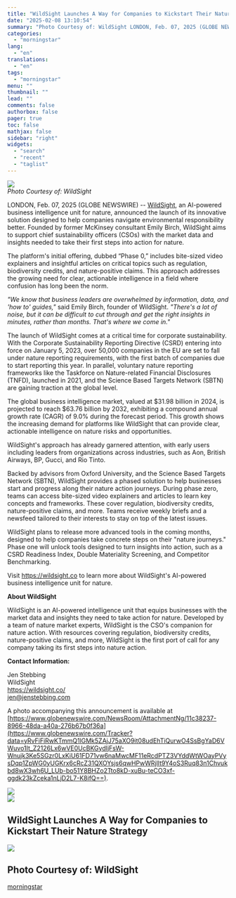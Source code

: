 ```yaml
---
title: "WildSight Launches A Way for Companies to Kickstart Their Nature Strategy"
date: "2025-02-08 13:10:54"
summary: "Photo Courtesy of: WildSight LONDON, Feb. 07, 2025 (GLOBE NEWSWIRE) -- WildSight, an AI-powered business intelligence unit for nature, announced the launch of its innovative solution designed to help companies navigate environmental responsibility better. Founded by former McKinsey consultant Emily Birch, WildSight aims to support chief sustainability officers (CSOs) with..."
categories:
  - "morningstar"
lang:
  - "en"
translations:
  - "en"
tags:
  - "morningstar"
menu: ""
thumbnail: ""
lead: ""
comments: false
authorbox: false
pager: true
toc: false
mathjax: false
sidebar: "right"
widgets:
  - "search"
  - "recent"
  - "taglist"
---
```


![](https://ml.globenewswire.com/Resource/Download/11c38237-8966-48da-a40a-276b67b0f36a/unnamed-18-.png)  
*Photo Courtesy of: WildSight*  


LONDON, Feb. 07, 2025 (GLOBE NEWSWIRE) -- [WildSight](https://www.globenewswire.com/Tracker?data=Fqi7k1IibzDtiCxz_OTsTEjTPWvWMygs-uypNISoN_6xSJsbm9CMCSLMPa64Zoxq-K3eeE2A8PYc2JVQnjsI1w==), an AI-powered business intelligence unit for nature, announced the launch of its innovative solution designed to help companies navigate environmental responsibility better. Founded by former McKinsey consultant Emily Birch, WildSight aims to support chief sustainability officers (CSOs) with the market data and insights needed to take their first steps into action for nature.

The platform's initial offering, dubbed “Phase 0,” includes bite-sized video explainers and insightful articles on critical topics such as regulation, biodiversity credits, and nature-positive claims. This approach addresses the growing need for clear, actionable intelligence in a field where confusion has long been the norm.

*"We know that business leaders are overwhelmed by information, data, and 'how to' guides,"* said Emily Birch, founder of WildSight. *"There's a lot of noise, but it can be difficult to cut through and get the right insights in minutes, rather than months. That's where we come in."*

The launch of WildSight comes at a critical time for corporate sustainability. With the Corporate Sustainability Reporting Directive (CSRD) entering into force on January 5, 2023, over 50,000 companies in the EU are set to fall under nature reporting requirements, with the first batch of companies due to start reporting this year. In parallel, voluntary nature reporting frameworks like the Taskforce on Nature-related Financial Disclosures (TNFD), launched in 2021, and the Science Based Targets Network (SBTN) are gaining traction at the global level.

The global business intelligence market, valued at $31.98 billion in 2024, is projected to reach $63.76 billion by 2032, exhibiting a compound annual growth rate (CAGR) of 9.0% during the forecast period. This growth shows the increasing demand for platforms like WildSight that can provide clear, actionable intelligence on nature risks and opportunities.

WildSight's approach has already garnered attention, with early users including leaders from organizations across industries, such as Aon, British Airways, BP, Gucci, and Rio Tinto.

Backed by advisors from Oxford University, and the Science Based Targets Network (SBTN), WildSight provides a phased solution to help businesses start and progress along their nature action journeys. During phase zero, teams can access bite-sized video explainers and articles to learn key concepts and frameworks. These cover regulation, biodiversity credits, nature-positive claims, and more. Teams receive weekly briefs and a newsfeed tailored to their interests to stay on top of the latest issues.

WildSight plans to release more advanced tools in the coming months, designed to help companies take concrete steps on their "nature journeys." Phase one will unlock tools designed to turn insights into action, such as a CSRD Readiness Index, Double Materiality Screening, and Competitor Benchmarking.

Visit https://wildsight.co to learn more about WildSight's AI-powered business intelligence unit for nature.

**About WildSight**

WildSight is an AI-powered intelligence unit that equips businesses with the market data and insights they need to take action for nature. Developed by a team of nature market experts, WildSight is the CSO's companion for nature action. With resources covering regulation, biodiversity credits, nature-positive claims, and more, WildSight is the first port of call for any company taking its first steps into nature action.

**Contact Information:**

Jen Stebbing  
WildSight  
https://wildsight.co/  
jen@jenstebbing.com

A photo accompanying this announcement is available at [https://www.globenewswire.com/NewsRoom/AttachmentNg/11c38237-8966-48da-a40a-276b67b0f36a](https://www.globenewswire.com/Tracker?data=yRvFiFiRwKTmmQ1lGMk5ZAjJ75aXO9it08udEhTiQurwO4SsBgYaD6VWuvo1It_Z2126Lx6wVE0UcBKGydIjFsW-Wnujk3Ke5SGzr0LxKiU61FD71vw6naMwcMF11eRcdPTZ3VYddWtWOayPVysDqp1ZpWG0yUGKrx6cRcZ31QXOYsjs6qwHPwWRjllt9Y4oS3Ruq83n1Chvukbd8wX3wh6U_LUb-bo51Y8BHZo2Tto8kD-xuBu-teCO3xf-ggdk23kZceka1nLjD2L7-K8ifQ==).

 ![](https://www.globenewswire.com/newsroom/ti?nf=OTM1NTI1OCM2NzM4Njk4IzUwMDEzMjQ2NQ==)   
 ![](https://ml.globenewswire.com/media/OTI1ZTFlYzUtMzYzZi00ZTdhLTgzNTktZWM5OWE4Zjk2YThkLTUwMDEzMjQ2NQ==/tiny/WildSight.png)

WildSight Launches A Way for Companies to Kickstart Their Nature Strategy
-------------------------------------------------------------------------

  [![](https://ml.globenewswire.com/media/11c38237-8966-48da-a40a-276b67b0f36a/medium/wildsight-launches-a-way-for-companies-to-kickstart-their-na.png)](https://www.globenewswire.com/NewsRoom/AttachmentNg/11c38237-8966-48da-a40a-276b67b0f36a/en) 

Photo Courtesy of: WildSight
----------------------------

[morningstar](https://www.morningstar.com/news/globe-newswire/9355258/wildsight-launches-a-way-for-companies-to-kickstart-their-nature-strategy)
